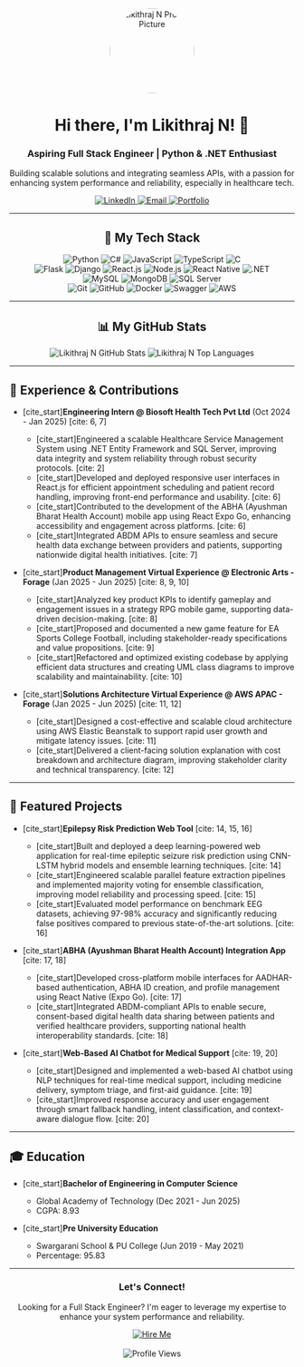 <div align="center">
  <a href="https://gladiatorr22.github.io/gladiator22.github.io/" target="_blank">
    <img src="https://avatars.githubusercontent.com/u/78912345?v=4" alt="Likithraj N Profile Picture" width="150" style="border-radius: 50%;">
  </a>
  <h1>Hi there, I'm Likithraj N! 👋</h1>
  <p><h3>Aspiring Full Stack Engineer | Python & .NET Enthusiast</h3></p>
  <p>
    Building scalable solutions and integrating seamless APIs, with a passion for enhancing system performance and reliability, especially in healthcare tech.
  </p>
  <p>
    <a href="https://linkedin.com/in/liki22" target="_blank">
      <img src="https://img.shields.io/badge/LinkedIn-0077B5?style=for-the-badge&logo=linkedin&logoColor=white" alt="LinkedIn">
    </a>
    <a href="mailto:likhitnataraj@gmail.com" target="_blank">
      <img src="https://img.shields.io/badge/Email-D14836?style=for-the-badge&logo=gmail&logoColor=white" alt="Email">
    </a>
    <a href="https://gladiatorr22.github.io/gladiator22.github.io/" target="_blank">
      <img src="https://img.shields.io/badge/Portfolio-FF5733?style=for-the-badge&logo=google-chrome&logoColor=white" alt="Portfolio">
    </a>
  </p>
</div>

---

<div align="center">
  <h2>🚀 My Tech Stack</h2>
  <p>
    <img src="https://img.shields.io/badge/Python-3776AB?style=for-the-badge&logo=python&logoColor=white" alt="Python">
    <img src="https://img.shields.io/badge/C%23-239120?style=for-the-badge&logo=c-sharp&logoColor=white" alt="C#">
    <img src="https://img.shields.io/badge/JavaScript-F7DF1E?style=for-the-badge&logo=javascript&logoColor=black" alt="JavaScript">
    <img src="https://img.shields.io/badge/TypeScript-3178C6?style=for-the-badge&logo=typescript&logoColor=white" alt="TypeScript">
    <img src="https://img.shields.io/badge/C-A8B9CC?style=for-the-badge&logo=c&logoColor=white" alt="C">
    <br>
    <img src="https://img.shields.io/badge/Flask-000000?style=for-the-badge&logo=flask&logoColor=white" alt="Flask">
    <img src="https://img.shields.io/badge/Django-092E20?style=for-the-badge&logo=django&logoColor=white" alt="Django">
    <img src="https://img.shields.io/badge/React-61DAFB?style=for-the-badge&logo=react&logoColor=black" alt="React.js">
    <img src="https://img.shields.io/badge/Node.js-339933?style=for-the-badge&logo=node.js&logoColor=white" alt="Node.js">
    <img src="https://img.shields.io/badge/React_Native-61DAFB?style=for-the-badge&logo=react-native&logoColor=black" alt="React Native">
    <img src="https://img.shields.io/badge/.NET-512BD4?style=for-the-badge&logo=dotnet&logoColor=white" alt=".NET">
    <br>
    <img src="https://img.shields.io/badge/MySQL-4479A1?style=for-the-badge&logo=mysql&logoColor=white" alt="MySQL">
    <img src="https://img.shields.io/badge/MongoDB-47A248?style=for-the-badge&logo=mongodb&logoColor=white" alt="MongoDB">
    <img src="https://img.shields.io/badge/SQL_Server-CC2927?style=for-the-badge&logo=microsoft-sql-server&logoColor=white" alt="SQL Server">
    <br>
    <img src="https://img.shields.io/badge/Git-F05032?style=for-the-badge&logo=git&logoColor=white" alt="Git">
    <img src="https://img.shields.io/badge/GitHub-181717?style=for-the-badge&logo=github&logoColor=white" alt="GitHub">
    <img src="https://img.shields.io/badge/Docker-2496ED?style=for-the-badge&logo=docker&logoColor=white" alt="Docker">
    <img src="https://img.shields.io/badge/Swagger-85EA2D?style=for-the-badge&logo=swagger&logoColor=white" alt="Swagger">
    <img src="https://img.shields.io/badge/AWS-232F3E?style=for-the-badge&logo=amazon-aws&logoColor=white" alt="AWS">
  </p>
</div>

---

<div align="center">
  <h2>📊 My GitHub Stats</h2>
  <p>
    <img src="https://github-readme-stats.vercel.app/api?username=gladiatorr22&show_icons=true&theme=dark&include_all_commits=true&count_private=true" alt="Likithraj N GitHub Stats">
    <img src="https://github-readme-stats.vercel.app/api/top-langs/?username=gladiatorr22&layout=compact&theme=dark" alt="Likithraj N Top Languages">
  </p>
</div>

---

<h2>💼 Experience & Contributions</h2>

- [cite_start]**Engineering Intern @ Biosoft Health Tech Pvt Ltd** (Oct 2024 - Jan 2025) [cite: 6, 7]
  - [cite_start]Engineered a scalable Healthcare Service Management System using .NET Entity Framework and SQL Server, improving data integrity and system reliability through robust security protocols. [cite: 2]
  - [cite_start]Developed and deployed responsive user interfaces in React.js for efficient appointment scheduling and patient record handling, improving front-end performance and usability. [cite: 6]
  - [cite_start]Contributed to the development of the ABHA (Ayushman Bharat Health Account) mobile app using React Expo Go, enhancing accessibility and engagement across platforms. [cite: 6]
  - [cite_start]Integrated ABDM APIs to ensure seamless and secure health data exchange between providers and patients, supporting nationwide digital health initiatives. [cite: 7]

- [cite_start]**Product Management Virtual Experience @ Electronic Arts - Forage** (Jan 2025 - Jun 2025) [cite: 8, 9, 10]
  - [cite_start]Analyzed key product KPIs to identify gameplay and engagement issues in a strategy RPG mobile game, supporting data-driven decision-making. [cite: 8]
  - [cite_start]Proposed and documented a new game feature for EA Sports College Football, including stakeholder-ready specifications and value propositions. [cite: 9]
  - [cite_start]Refactored and optimized existing codebase by applying efficient data structures and creating UML class diagrams to improve scalability and maintainability. [cite: 10]

- [cite_start]**Solutions Architecture Virtual Experience @ AWS APAC - Forage** (Jan 2025 - Jun 2025) [cite: 11, 12]
  - [cite_start]Designed a cost-effective and scalable cloud architecture using AWS Elastic Beanstalk to support rapid user growth and mitigate latency issues. [cite: 11]
  - [cite_start]Delivered a client-facing solution explanation with cost breakdown and architecture diagram, improving stakeholder clarity and technical transparency. [cite: 12]

---

<h2>🌟 Featured Projects</h2>

- [cite_start]**Epilepsy Risk Prediction Web Tool** [cite: 14, 15, 16]
  - [cite_start]Built and deployed a deep learning-powered web application for real-time epileptic seizure risk prediction using CNN-LSTM hybrid models and ensemble learning techniques. [cite: 14]
  - [cite_start]Engineered scalable parallel feature extraction pipelines and implemented majority voting for ensemble classification, improving model reliability and processing speed. [cite: 15]
  - [cite_start]Evaluated model performance on benchmark EEG datasets, achieving 97-98% accuracy and significantly reducing false positives compared to previous state-of-the-art solutions. [cite: 16]

- [cite_start]**ABHA (Ayushman Bharat Health Account) Integration App** [cite: 17, 18]
  - [cite_start]Developed cross-platform mobile interfaces for AADHAR-based authentication, ABHA ID creation, and profile management using React Native (Expo Go). [cite: 17]
  - [cite_start]Integrated ABDM-compliant APIs to enable secure, consent-based digital health data sharing between patients and verified healthcare providers, supporting national health interoperability standards. [cite: 18]

- [cite_start]**Web-Based AI Chatbot for Medical Support** [cite: 19, 20]
  - [cite_start]Designed and implemented a web-based AI chatbot using NLP techniques for real-time medical support, including medicine delivery, symptom triage, and first-aid guidance. [cite: 19]
  - [cite_start]Improved response accuracy and user engagement through smart fallback handling, intent classification, and context-aware dialogue flow. [cite: 20]

---

<h2>🎓 Education</h2>

- [cite_start]**Bachelor of Engineering in Computer Science** 
  - Global Academy of Technology (Dec 2021 - Jun 2025)
  - CGPA: 8.93

- [cite_start]**Pre University Education** 
  - Swargarani School & PU College (Jun 2019 - May 2021)
  - Percentage: 95.83

---

<div align="center">
  <h3>Let's Connect!</h3>
  <p>Looking for a Full Stack Engineer? I'm eager to leverage my expertise to enhance your system performance and reliability.</p>
  <a href="mailto:likhitnataraj@gmail.com" target="_blank">
    <img src="https://img.shields.io/badge/HIRE_ME-FF5733?style=for-the-badge&logo=googlegemini&logoColor=white" alt="Hire Me">
  </a>
</div>

<br>
<div align="center">
  <img src="https://komarev.com/ghpvc/?username=gladiatorr22&color=blue" alt="Profile Views">
</div>
